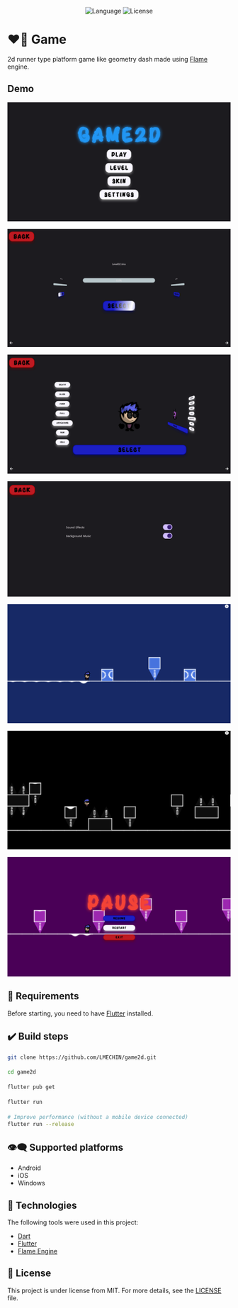<p align="center">
  <img alt="Language" src="https://img.shields.io/badge/language-dart-c20053?style=plastic">
  <img alt="License" src="https://img.shields.io/badge/licence-MIT-c20053?style=plastic">
</p>

# :heart_on_fire: Game

2d runner type platform game like geometry dash made using [Flame](https://flame-engine.org/) engine.

## Demo

![Menu](assets/brandings/menu.png)

![Level](assets/brandings/level.png)

![Skin](assets/brandings/skin.png)

![Setting](assets/brandings/setting.png)

![Game 0](assets/brandings/game_0.png)

![Game 1](assets/brandings/game_1.png)

![Pause](assets/brandings/pause.png)

## :anger: Requirements ##

Before starting, you need to have [Flutter](https://flutter.dev/) installed.

## :heavy_check_mark: Build steps

```bash
git clone https://github.com/LMECHIN/game2d.git

cd game2d

flutter pub get

flutter run

# Improve performance (without a mobile device connected)
flutter run --release
```

## :eye_speech_bubble: Supported platforms

- Android
- iOS
- Windows

## :rocket: Technologies ##

The following tools were used in this project:

- [Dart](https://dart.dev/)
- [Flutter](https://flutter.dev/)
- [Flame Engine](https://flame-engine.org/)

## :memo: License ##

This project is under license from MIT. For more details, see the [LICENSE](LICENSE) file.
